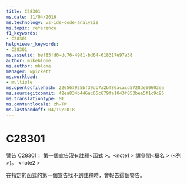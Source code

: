 ```yaml
---
title: C28301
ms.date: 11/04/2016
ms.technology: vs-ide-code-analysis
ms.topic: reference
f1_keywords:
- C28301
helpviewer_keywords:
- C28301
ms.assetid: bef85fd0-dc76-4981-bd64-618317e97a38
author: mikeblome
ms.author: mblome
manager: wpickett
ms.workload:
- multiple
ms.openlocfilehash: 226567925bf39db7a2bf86acacd5728de60603ea
ms.sourcegitcommit: 42ea834b446ac65c679fa1043f853bea5f1c9c95
ms.translationtype: MT
ms.contentlocale: zh-TW
ms.lasthandoff: 04/19/2018
---
```

# <a name="c28301"></a>C28301
警告 C28301： 第一個宣告沒有註釋\<函式 >。\<note1 > 請參閱\<檔名 > (\<列 >)。 \<note2 >

 在指定的函式的第一個宣告找不到註釋時，會報告這個警告。